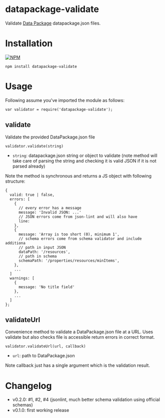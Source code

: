datapackage-validate
====================

Validate [Data Package][] datapackage.json files.

[Data Package]: http://data.okfn.org/doc/data-package

# Installation

[![NPM](https://nodei.co/npm/datapackage-validate.png)](https://nodei.co/npm/datapackage-validate/)

```
npm install datapackage-validate
```

# Usage

Following assume you've imported the module as follows:

```
var validator = require('datapackage-validate');
```

## validate

Validate the provided DataPackage.json file

```
validator.validate(string)
```

* `string`: datapackage.json string or object to validate (note method will
  take care of parsing the string and checking it is valid JSON if it is not
  parsed already)

Note the method is synchronous and returns a JS object with following
structure:

```
{
  valid: true | false,
  errors: [
    {
      // every error has a message
      message: 'Invalid JSON: ...'
      // JSON errors come from json-lint and will also have
      line: 
    },
    {
      message: 'Array is too short (0), minimum 1',
      // schema errors come from schema validator and include additiona
      // path in input JSON
      dataPath: '/resources',
      // path in schema
      schemaPath: '/properties/resources/minItems',
    },
    ...
  ]
  warnings: [
    {
      message: 'No title field'
    },
    ...
  ]
};
```


## validateUrl

Convenience method to validate a DataPackage.json file at a URL. Uses
validate but also checks file is accessible return errors in correct
format.

```
validator.validateUrl(url, callback)
```

* `url`: path to DataPackage.json

Note callback just has a single argument which is the validation result.

# Changelog

* v0.2.0: #1, #2, #4 (jsonlint, much better schema validation using official schemas)
* v0.1.0: first working release

